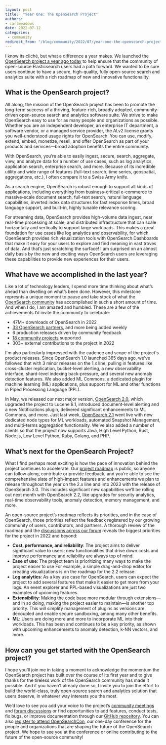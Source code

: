 ```yaml
---
layout: post
title:  "Year One: The OpenSearch Project"
authors:
- carlmeadows
date: 2022-07-12
categories:
 - community
redirect_from: "/blog/community/2022/07/year-one-the-opensearch-project/"
---
```



I know its cliché, but what a difference a year makes. We launched the [OpenSearch project a year ago today](https://aws.amazon.com/blogs/opensource/opensearch-1-0-launches/) to help ensure that the community of open-source Elasticsearch users had a path forward. We wanted to be sure users continue to have a secure, high-quality, fully open-source search and analytics suite with a rich roadmap of new and innovative functionality. 

## What is the OpenSearch project? 

All along, the mission of the OpenSearch project has been to promote the long-term success of a thriving, feature-rich, broadly adopted, community-driven open-source search and analytics software suite. We strive to make OpenSearch easy to use for as many people and organizations as possible. Whether you are an independent developer, an enterprise IT department, a software vendor, or a managed service provider, the ALv2 license grants you well-understood usage rights for OpenSearch. You can use, modify, extend, embed, monetize, resell, and offer OpenSearch as part of your products and services—broad adoption benefits the entire community.   

With OpenSearch, you’re able to easily ingest, secure, search, aggregate, view, and analyze data for a number of use cases, such as log analytics, application search, enterprise search, and more. Because of its incredible utility and wide range of features (full-text search, time series, geospatial, aggregations, etc.), I often compare it to a Swiss Army knife.

As a search engine, OpenSearch is robust enough to support all kinds of applications, including everything from business-critical e-commerce to massive-scale document search, full-text search, natural language capabilities, inverted index data structures for fast response times, broad language support, and built-in, highly tunable relevance scoring. 

For streaming data, OpenSearch provides high-volume data ingest, near real-time processing at scale, and distributed infrastructure that can scale horizontally and vertically to support large workloads. This makes a great foundation for use cases like log analytics and observability, for which OpenSearch provides rich visualization tools with OpenSearch Dashboards that make it easy for your users to explore and find meaning in vast troves of data. And that’s just scratching the surface! I am surprised on an almost daily basis by the new and exciting ways OpenSearch users are leveraging these capabilities to provide new experiences for their users.


## What have we accomplished in the last year?

Like a lot of technology leaders, I spend more time thinking about what’s ahead than dwelling on what’s been done. However, this milestone represnts a unique moment to pause and take stock of what the [OpenSearch community](https://forum.opensearch.org/) has accomplished in such a short amount of time. And when I do, I am amazed and humbled. These are a few of the achievements I’d invite the community to celebrate:

* 47M+ downloads of OpenSearch in 2022
* [33 OpenSearch partners](https://opensearch.org/partners/), and more being added weekly 
* 6 production releases driven by community feedback
* [18 community projects](https://opensearch.org/community_projects) supported
* 303+ external contributions to the project in 2022

I'm also particularly impressed with the cadence and scope of the project's product releases. Since OpenSearch 1.0 launched 365 days ago, we’ve followed that with 3 minor releases on the 1.x line, pulling in features like cross-cluster replication, bucket-level alerting, a new observability interface, shard-level indexing back-pressure, and several new anomaly detection features. We also added ML Commons, a dedicated plugin for machine learning (ML) applications, plus support for ML and other functions in Piped Processing Language (PPL). 

In May, we released our next major version, [OpenSearch 2.0](https://opensearch.org/blog/releases/2022/05/opensearch-2-0-is-now-available/), which upgraded the project to Lucene 9.1, introduced document-level alerting and a new Notifications plugin, delivered significant enhancements to ML Commons, and more. Just last week, [OpenSearch 2.1](https://opensearch.org/blog/releases/2022/07/opensearch-2-1-is-available-now/) went live with new dedicated node types for ML workloads, automated Snapshot Management, and multi-terms aggregation functionality. We’ve also added a number of clients so that the project now supports Java, High Level Python, Rust, Node.js, Low Level Python, Ruby, Golang, and PHP. 

## What’s next for the OpenSearch Project?

What I find perhaps most exciting is how the pace of innovation behind the project continues to accelerate. Our [project roadmap](https://github.com/orgs/opensearch-project/projects/1) is public, so anyone can follow along, contribute or provide feedback, and you’re able to see the comprehensive slate of high-impact features and enhancements we plan to release throughout the year on the 2.x line and into 2023 with the release of OpenSearch 3.0. This includes significant new capabilities we’ll be rolling out next month with OpenSearch 2.2, like upgrades for security analytics, real-time observability tools, anomaly detection, memory management, and more. 

An open-source project’s roadmap reflects its priorities, and in the case of OpenSearch, those priorities reflect the feedback registered by our growing community of users, contributors, and partners. A thorough review of the roadmap and the [discussions across our forum](https://forum.opensearch.org/) reveals the biggest priorities for the project in 2022 and beyond:


* **Cost, performance, and reliability**: The project aims to deliver significant value to users; new functionalities that drive down costs and improve performance and reliability are always top of mind.
* **Ease of use**: The project team is prioritizing many ways to make the project easier to use For example, a simple drag-and-drop editor for creating visualizations is on the roadmap for the 2.2 release.
* **Log analytics**: As a key use case for OpenSearch, users can expect the project to add several features that make it easier to get more from your logs. An event explorer and PPL-based visualizations are just two examples of upcoming features.
* **Extensibility**: Making the code base more modular through extensions—and in so doing, making the project easier to maintain—is another top priority. This will simplify management of plugins as versions are decoupled and enable secure sandboxing, among many other benefits.
* **ML**: Users are doing more and more to incorporate ML into their workloads. This has been and continues to be a key priority, as shown with upcoming enhancements to anomaly detection, k-NN vectors, and more. 

## How can you get started with the OpenSearch project?

I hope you’ll join me in taking a moment to acknowledge the momentum the OpenSearch project has built over the course of its first year and to give thanks for the tireless work of the OpenSearch community has made it possible. And if you haven’t already done so, I invite you to join the effort to build the world-class, truly open-source search and analytics solution that users deserve, in whatever way interests you the most. 

We’d love to see you add your voice to the project’s [community meetings](https://www.meetup.com/OpenSearch/) and [forum discussions](https://forum.opensearch.org/) or find opportunities to add features, conduct tests, fix bugs, or improve documentation through our [GitHub repository](https://github.com/opensearch-project). You can also [register to attend OpenSearchCon](https://opensearchcon.splashthat.com/), our one-day conference for the people and organizations that are shaping the future of the OpenSearch project. We hope to see you at the conference or online contributing to the future of the open-source community!

